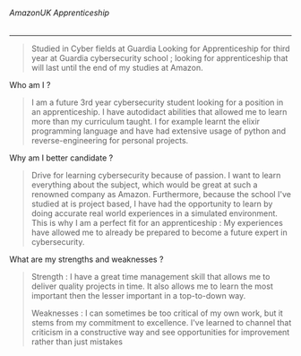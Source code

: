 ###### AmazonUK Apprenticeship
---

> Studied in Cyber fields at Guardia
> Looking for Apprenticeship for third year at Guardia cybersecurity school ; looking for apprenticeship that will last until the end of my studies at Amazon.

Who am I ?
> I am a future 3rd year cybersecurity student looking for a position in an apprenticeship. I have autodidact abilities that allowed me to learn more than my curriculum taught. I for example learnt the elixir programming language and have had extensive usage of python and reverse-engineering for personal projects.  

Why am I better candidate ?
> Drive for learning cybersecurity because of passion. I want to learn everything about the subject, which would be great at such a renowned company as Amazon. Furthermore, because the school I've studied at is project based, I have had the opportunity to learn by doing accurate real world experiences in a simulated environment. This is why I am a perfect fit for an apprenticeship : My experiences have allowed me to already be prepared to become a future expert in cybersecurity. 

What are my strengths and weaknesses ? 
> Strength :
> 	I have a great time management skill that allows me to deliver quality projects in time. It also allows me to learn the most important then the lesser important in a top-to-down way.
> 	
> Weaknesses :
> 	I can sometimes be too critical of my own work, but it stems from my commitment to excellence. I've learned to channel that criticism in a constructive way and see opportunities for improvement rather than just mistakes






